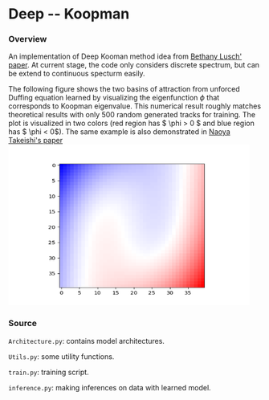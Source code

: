 # Deep -- Koopman


### Overview
An implementation of Deep Kooman method idea from [Bethany Lusch' paper](https://www.nature.com/articles/s41467-018-07210-0). At current stage, the code only considers discrete spectrum, but can be extend to continuous specturm easily.

The following figure shows the two basins of attraction from unforced Duffing equation learned by visualizing the eigenfunction $\phi$ that corresponds to Koopman eigenvalue. This numerical result roughly matches theoretical results with only 500 random generated tracks for training. The plot is visualized in two colors (red region has $ \phi > 0 $ and blue region has $ \phi < 0$). The same example is also demonstrated in [Naoya Takeishi's paper](https://arxiv.org/abs/1710.04340)
<img src = 'two_basins.png' height="320" width="480">


### Source

`Architecture.py`: contains model architectures.

`Utils.py`: some utility functions.

`train.py`: training script.

`inference.py`: making inferences on data with learned model.
